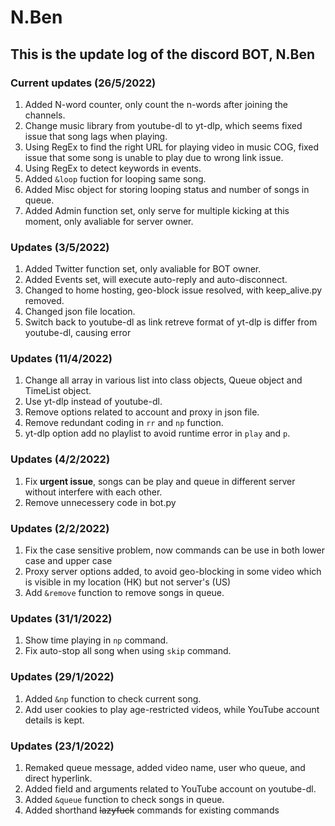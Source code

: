 # N.Ben
## This is the update log of the discord BOT, N.Ben
### Current updates (26/5/2022)
1. Added N-word counter, only count the n-words after joining the channels.
2. Change music library from youtube-dl to yt-dlp, which seems fixed issue that song lags when playing.
3. Using RegEx to find the right URL for playing video in music COG, fixed issue that some song is unable to play due to wrong link issue.
4. Using RegEx to detect keywords in events.
5. Added `&loop` fuction for looping same song.
6. Added Misc object for storing looping status and number of songs in queue.
7. Added Admin function set, only serve for multiple kicking at this moment, only avaliable for server owner.
### Updates (3/5/2022)
1. Added Twitter function set, only avaliable for BOT owner.
2. Added Events set, will execute auto-reply and auto-disconnect.
3. Changed to home hosting, geo-block issue resolved, with keep_alive.py removed.
4. Changed json file location.
5. Switch back to youtube-dl as link retreve format of yt-dlp is differ from youtube-dl, causing error
### Updates (11/4/2022)
1. Change all array in various list into class objects, Queue object and TimeList object.
2. Use yt-dlp instead of youtube-dl.
3. Remove options related to account and proxy in json file.
4. Remove redundant coding in `rr` and `np` function.
5. yt-dlp option add no playlist to avoid runtime error in `play` and `p`.
### Updates (4/2/2022)
1. Fix **urgent issue**, songs can be play and queue in different server without interfere with each other.
2. Remove unnecessery code in bot.py
### Updates (2/2/2022)
1. Fix the case sensitive problem, now commands can be use in both lower case and upper case
2. Proxy server options added, to avoid geo-blocking in some video which is visible in my location (HK) but not server's (US)
3. Add `&remove` function to remove songs in queue.
### Updates (31/1/2022)
1. Show time playing in `np` command.
2. Fix auto-stop all song when using `skip` command. 
### Updates (29/1/2022)
1. Added `&np` function to check current song.
2. Add user cookies to play age-restricted videos, while YouTube account details is kept. 
### Updates (23/1/2022)
1. Remaked queue message, added video name, user who queue, and direct hyperlink.
2. Added field and arguments related to YouTube account on youtube-dl.
3. Added `&queue` function to check songs in queue.
4. Added shorthand <s>lazyfuck</s> commands for existing commands